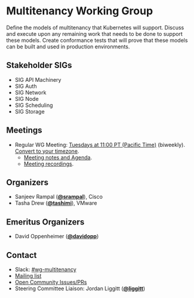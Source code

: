 <!---
This is an autogenerated file!

Please do not edit this file directly, but instead make changes to the
sigs.yaml file in the project root.

To understand how this file is generated, see https://git.k8s.io/community/generator/README.md
--->
# Multitenancy Working Group

Define the models of multitenancy that Kubernetes will support. Discuss and execute upon any remaining work that needs to be done to support these models. Create conformance tests that will prove that these models can be built and used in production environments.

## Stakeholder SIGs
* SIG API Machinery
* SIG Auth
* SIG Network
* SIG Node
* SIG Scheduling
* SIG Storage

## Meetings
* Regular WG Meeting: [Tuesdays at 11:00 PT (Pacific Time)](https://zoom.us/my/k8s.sig.auth) (biweekly). [Convert to your timezone](http://www.thetimezoneconverter.com/?t=11:00&tz=PT%20%28Pacific%20Time%29).
  * [Meeting notes and Agenda](https://docs.google.com/document/d/1fj3yzmeU2eU8ZNBCUJG97dk_wC7228-e_MmdcmTNrZY/edit?usp=sharing).
  * [Meeting recordings](https://www.youtube.com/playlist?list=PL69nYSiGNLP1tBA0W8zEe6UwPsabGQk-j).

## Organizers

* Sanjeev Rampal (**[@srampal](https://github.com/srampal)**), Cisco
* Tasha Drew (**[@tashimi](https://github.com/tashimi)**), VMware

## Emeritus Organizers

* David Oppenheimer (**[@davidopp](https://github.com/davidopp)**)

## Contact
- Slack: [#wg-multitenancy](https://kubernetes.slack.com/messages/wg-multitenancy)
- [Mailing list](https://groups.google.com/forum/#!forum/kubernetes-wg-multitenancy)
- [Open Community Issues/PRs](https://github.com/kubernetes/community/labels/wg%2Fmultitenancy)
- Steering Committee Liaison: Jordan Liggitt (**[@liggitt](https://github.com/liggitt)**)
<!-- BEGIN CUSTOM CONTENT -->

<!-- END CUSTOM CONTENT -->

